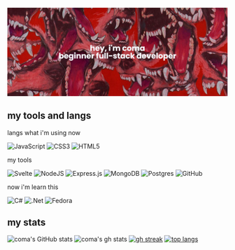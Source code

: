 [![MasterHead](https://github.com/comaff15/comaff15/blob/main/banner.png)](https://github.com/comaff15)

my tools and langs 
-

langs what i'm using now

![JavaScript](https://img.shields.io/badge/javascript-%23323330.svg?style=for-the-badge&logo=javascript&logoColor=%23F7DF1E) 
![CSS3](https://img.shields.io/badge/css3-%231572B6.svg?style=for-the-badge&logo=css3&logoColor=white) 
![HTML5](https://img.shields.io/badge/html5-%23E34F26.svg?style=for-the-badge&logo=html5&logoColor=white) 

my tools

![Svelte](https://img.shields.io/badge/svelte-%23f1413d.svg?style=for-the-badge&logo=svelte&logoColor=white)
![NodeJS](https://img.shields.io/badge/node.js-6DA55F?style=for-the-badge&logo=node.js&logoColor=white)
![Express.js](https://img.shields.io/badge/express.js-%23404d59.svg?style=for-the-badge&logo=express&logoColor=white)
![MongoDB](https://img.shields.io/badge/MongoDB-%234ea94b.svg?style=for-the-badge&logo=mongodb&logoColor=white)
![Postgres](https://img.shields.io/badge/postgres-%23316192.svg?style=for-the-badge&logo=postgresql&logoColor=white)
![GitHub](https://img.shields.io/badge/github-%23121011.svg?style=for-the-badge&logo=github&logoColor=white)

now i'm learn this 
 
![C#](https://img.shields.io/badge/c%23-%23239120.svg?style=for-the-badge&logo=csharp&logoColor=white)
![.Net](https://img.shields.io/badge/.NET-5C2D91?style=for-the-badge&logo=.net&logoColor=white)
![Fedora](https://img.shields.io/badge/Fedora-294172?style=for-the-badge&logo=fedora&logoColor=white)



my stats
-
![coma's GitHub stats](https://github-readme-stats.vercel.app/api?username=comaff15&show_icons=true&theme=transparent)
![coma's gh stats](https://github-readme-stats.vercel.app/api?username=comaff15&show_icons=true&theme=default_repocard)
[![gh streak](https://github-readme-streak-stats.herokuapp.com/?user=comaff15)](https://git.io/streak-stats)
[![top langs](https://github-readme-stats.vercel.app/api/top-langs/?username=comaff15)](https://github.com/anuraghazra/github-readme-stats)
